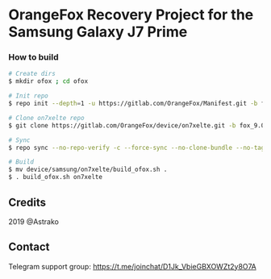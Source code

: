 # OrangeFox Recovery Project for the Samsung Galaxy J7 Prime

### How to build ###

```bash
# Create dirs
$ mkdir ofox ; cd ofox

# Init repo
$ repo init --depth=1 -u https://gitlab.com/OrangeFox/Manifest.git -b fox_9.0

# Clone on7xelte repo
$ git clone https://gitlab.com/OrangeFox/device/on7xelte.git -b fox_9.0 device/samsung/on7xelte

# Sync
$ repo sync --no-repo-verify -c --force-sync --no-clone-bundle --no-tags --optimized-fetch --prune -j`nproc`

# Build
$ mv device/samsung/on7xelte/build_ofox.sh .
$ . build_ofox.sh on7xelte
```
## Credits
2019 @Astrako

## Contact
Telegram support group: https://t.me/joinchat/D1Jk_VbieGBXOWZt2y8O7A
